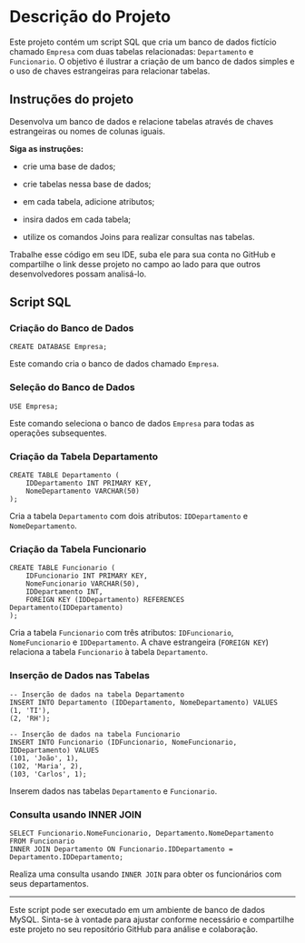
# Descrição do Projeto

Este projeto contém um script SQL que cria um banco de dados fictício chamado `Empresa` com duas tabelas relacionadas: `Departamento` e `Funcionario`. O objetivo é ilustrar a criação de um banco de dados simples e o uso de chaves estrangeiras para relacionar tabelas.

## Instruções do projeto

Desenvolva um banco de dados e relacione tabelas através de chaves estrangeiras ou nomes de colunas iguais. 

**Siga as instruções:**

- crie uma base de dados;
  
- crie tabelas nessa base de dados;

- em cada tabela, adicione atributos;

- insira dados em cada tabela;

- utilize os comandos Joins para realizar consultas nas tabelas.

Trabalhe esse código em seu IDE, suba ele para sua conta no GitHub e compartilhe o link desse projeto no campo ao lado para que outros desenvolvedores possam analisá-lo.

## Script SQL

### Criação do Banco de Dados

```
CREATE DATABASE Empresa;
```

Este comando cria o banco de dados chamado `Empresa`.

### Seleção do Banco de Dados

```
USE Empresa;
```

Este comando seleciona o banco de dados `Empresa` para todas as operações subsequentes.

### Criação da Tabela Departamento

```
CREATE TABLE Departamento (
    IDDepartamento INT PRIMARY KEY,
    NomeDepartamento VARCHAR(50)
);
```

Cria a tabela `Departamento` com dois atributos: `IDDepartamento` e `NomeDepartamento`.

### Criação da Tabela Funcionario

```
CREATE TABLE Funcionario (
    IDFuncionario INT PRIMARY KEY,
    NomeFuncionario VARCHAR(50),
    IDDepartamento INT,
    FOREIGN KEY (IDDepartamento) REFERENCES Departamento(IDDepartamento)
);
```

Cria a tabela `Funcionario` com três atributos: `IDFuncionario`, `NomeFuncionario` e `IDDepartamento`. A chave estrangeira (`FOREIGN KEY`) relaciona a tabela `Funcionario` à tabela `Departamento`.

### Inserção de Dados nas Tabelas

```
-- Inserção de dados na tabela Departamento
INSERT INTO Departamento (IDDepartamento, NomeDepartamento) VALUES
(1, 'TI'),
(2, 'RH');

-- Inserção de dados na tabela Funcionario
INSERT INTO Funcionario (IDFuncionario, NomeFuncionario, IDDepartamento) VALUES
(101, 'João', 1),
(102, 'Maria', 2),
(103, 'Carlos', 1);
```

Inserem dados nas tabelas `Departamento` e `Funcionario`.

### Consulta usando INNER JOIN

```
SELECT Funcionario.NomeFuncionario, Departamento.NomeDepartamento
FROM Funcionario
INNER JOIN Departamento ON Funcionario.IDDepartamento = Departamento.IDDepartamento;
```

Realiza uma consulta usando `INNER JOIN` para obter os funcionários com seus departamentos.

------

Este script pode ser executado em um ambiente de banco de dados MySQL. Sinta-se à vontade para ajustar conforme necessário e compartilhe este projeto no seu repositório GitHub para análise e colaboração.
